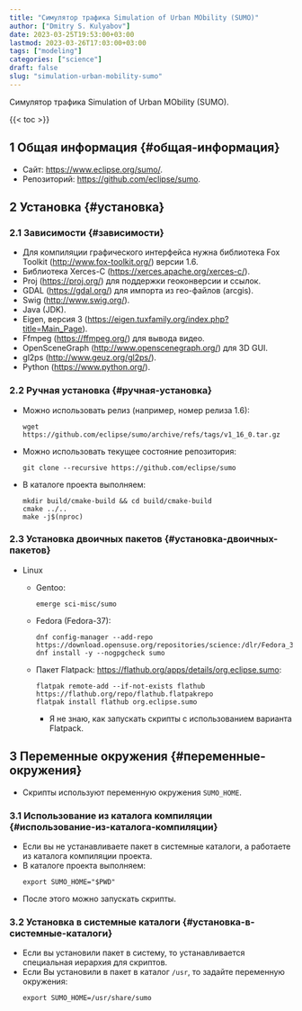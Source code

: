 ```yaml
---
title: "Симулятор трафика Simulation of Urban MObility (SUMO)"
author: ["Dmitry S. Kulyabov"]
date: 2023-03-25T19:53:00+03:00
lastmod: 2023-03-26T17:03:00+03:00
tags: ["modeling"]
categories: ["science"]
draft: false
slug: "simulation-urban-mobility-sumo"
---
```


Симулятор трафика Simulation of Urban MObility (SUMO).

<!--more-->

{{< toc >}}


## <span class="section-num">1</span> Общая информация {#общая-информация}

-   Сайт: <https://www.eclipse.org/sumo/>.
-   Репозиторий: <https://github.com/eclipse/sumo>.


## <span class="section-num">2</span> Установка {#установка}


### <span class="section-num">2.1</span> Зависимости {#зависимости}

-   Для компиляции графического интерфейса нужна библиотека Fox Toolkit (<http://www.fox-toolkit.org/>) версии 1.6.
-   Библиотека Xerces-C (<https://xerces.apache.org/xerces-c/>).
-   Proj (<https://proj.org/>) для поддержки геоконверсии и ссылок.
-   GDAL (<https://gdal.org/>) для импорта из гео-файлов (arcgis).
-   Swig (<http://www.swig.org/>).
-   Java (JDK).
-   Eigen, версия 3 (<https://eigen.tuxfamily.org/index.php?title=Main_Page>).
-   Ffmpeg (<https://ffmpeg.org/>) для вывода видео.
-   OpenSceneGraph (<http://www.openscenegraph.org/>) для 3D GUI.
-   gl2ps (<http://www.geuz.org/gl2ps/>).
-   Python (<https://www.python.org/>).


### <span class="section-num">2.2</span> Ручная установка {#ручная-установка}

-   Можно использовать релиз (например, номер релиза 1.6):
    ```shell
    wget https://github.com/eclipse/sumo/archive/refs/tags/v1_16_0.tar.gz
    ```
-   Можно использовать текущее состояние репозитория:
    ```shell
    git clone --recursive https://github.com/eclipse/sumo
    ```
-   В каталоге проекта выполняем:
    ```shell
    mkdir build/cmake-build && cd build/cmake-build
    cmake ../..
    make -j$(nproc)
    ```


### <span class="section-num">2.3</span> Установка двоичных пакетов {#установка-двоичных-пакетов}

-   Linux
    -   Gentoo:
        ```shell
        emerge sci-misc/sumo
        ```
    -   Fedora (Fedora-37):
        ```shell
        dnf config-manager --add-repo https://download.opensuse.org/repositories/science:/dlr/Fedora_37/
        dnf install -y --nogpgcheck sumo
        ```
    -   Пакет Flatpack: <https://flathub.org/apps/details/org.eclipse.sumo>:
        ```shell
        flatpak remote-add --if-not-exists flathub https://flathub.org/repo/flathub.flatpakrepo
        flatpak install flathub org.eclipse.sumo
        ```

        -   Я не знаю, как запускать скрипты с использованием варианта Flatpack.


## <span class="section-num">3</span> Переменные окружения {#переменные-окружения}

-   Скрипты используют переменную окружения `SUMO_HOME`.


### <span class="section-num">3.1</span> Использование из каталога компиляции {#использование-из-каталога-компиляции}

-   Если вы не устанавливаете пакет в системные каталоги, а работаете из каталога компиляции проекта.
-   В каталоге проекта выполняем:
    ```shell
    export SUMO_HOME="$PWD"
    ```
-   После этого можно запускать скрипты.


### <span class="section-num">3.2</span> Установка в системные каталоги {#установка-в-системные-каталоги}

-   Если вы установили пакет в систему, то устанавливается специальная иерархия для скриптов.
-   Если Вы установили в пакет в каталог `/usr`, то задайте переменную окружения:
    ```shell-script
    export SUMO_HOME=/usr/share/sumo
    ```
